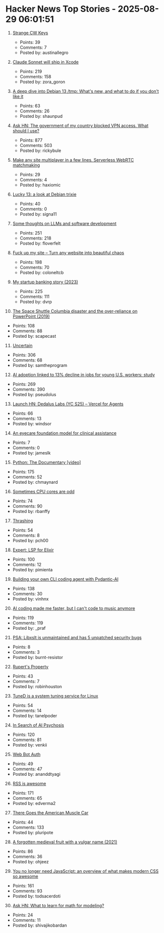 # Hacker News Top Stories - 2025-08-29 06:01:51

1. [Strange CW Keys](https://sites.google.com/site/oh6dccw/strangecwkeys)
   - Points: 39
   - Comments: 7
   - Posted by: austinallegro

2. [Claude Sonnet will ship in Xcode](https://developer.apple.com/documentation/xcode-release-notes/xcode-26-release-notes)
   - Points: 219
   - Comments: 158
   - Posted by: zora_goron

3. [A deep dive into Debian 13 /tmp: What's new, and what to do if you don't like it](https://lowendbox.com/blog/a-deep-dive-into-debian-13s-tmp-whats-new-and-what-to-do-if-you-dont-like-it/)
   - Points: 63
   - Comments: 26
   - Posted by: shaunpud

4. [Ask HN: The government of my country blocked VPN access. What should I use?](undefined)
   - Points: 877
   - Comments: 503
   - Posted by: rickybule

5. [Make any site multiplayer in a few lines. Serverless WebRTC matchmaking](https://oxism.com/trystero/)
   - Points: 29
   - Comments: 4
   - Posted by: haxiomic

6. [Lucky 13: a look at Debian trixie](https://lwn.net/Articles/1033474/)
   - Points: 40
   - Comments: 0
   - Posted by: signa11

7. [Some thoughts on LLMs and software development](https://martinfowler.com/articles/202508-ai-thoughts.html)
   - Points: 251
   - Comments: 218
   - Posted by: floverfelt

8. [Fuck up my site – Turn any website into beautiful chaos](https://www.fuckupmysite.com/?url=https%3A%2F%2Fnews.ycombinator.com&torchCursor=true&comicSans=true&fakeCursors=true&peskyFly=true)
   - Points: 198
   - Comments: 70
   - Posted by: coloneltcb

9. [My startup banking story (2023)](https://mitchellh.com/writing/my-startup-banking-story)
   - Points: 225
   - Comments: 111
   - Posted by: dvrp

10. [The Space Shuttle Columbia disaster and the over-reliance on PowerPoint (2019)](https://mcdreeamiemusings.com/blog/2019/4/13/gsux1h6bnt8lqjd7w2t2mtvfg81uhx)
   - Points: 108
   - Comments: 88
   - Posted by: scapecast

11. [Uncertain<T>](https://nshipster.com/uncertainty/)
   - Points: 306
   - Comments: 68
   - Posted by: samtheprogram

12. [AI adoption linked to 13% decline in jobs for young U.S. workers: study](https://www.cnbc.com/2025/08/28/generative-ai-reshapes-us-job-market-stanford-study-shows-entry-level-young-workers.html)
   - Points: 269
   - Comments: 390
   - Posted by: pseudolus

13. [Launch HN: Dedalus Labs (YC S25) – Vercel for Agents](undefined)
   - Points: 66
   - Comments: 13
   - Posted by: windsor

14. [An eyecare foundation model for clinical assistance](https://www.nature.com/articles/s41591-025-03900-7)
   - Points: 7
   - Comments: 0
   - Posted by: jameslk

15. [Python: The Documentary [video]](https://www.youtube.com/watch?v=GfH4QL4VqJ0)
   - Points: 175
   - Comments: 52
   - Posted by: chmaynard

16. [Sometimes CPU cores are odd](https://anubis.techaro.lol/blog/2025/cpu-core-odd/)
   - Points: 74
   - Comments: 90
   - Posted by: rbanffy

17. [Thrashing](https://exple.tive.org/blarg/2025/08/26/thrashing/)
   - Points: 54
   - Comments: 8
   - Posted by: pch00

18. [Expert: LSP for Elixir](https://github.com/elixir-lang/expert)
   - Points: 100
   - Comments: 12
   - Posted by: pimienta

19. [Building your own CLI coding agent with Pydantic-AI](https://martinfowler.com/articles/build-own-coding-agent.html)
   - Points: 138
   - Comments: 30
   - Posted by: vinhnx

20. [AI coding made me faster, but I can't code to music anymore](https://www.praf.me/ai-coding)
   - Points: 119
   - Comments: 119
   - Posted by: _praf

21. [PSA: Libxslt is unmaintained and has 5 unpatched security bugs](https://vuxml.freebsd.org/freebsd/b0a3466f-5efc-11f0-ae84-99047d0a6bcc.html)
   - Points: 8
   - Comments: 3
   - Posted by: burnt-resistor

22. [Rupert's Property](https://johncarlosbaez.wordpress.com/2025/08/28/a-polyhedron-without-ruperts-property/)
   - Points: 43
   - Comments: 7
   - Posted by: robinhouston

23. [TuneD is a system tuning service for Linux](https://tuned-project.org/)
   - Points: 54
   - Comments: 14
   - Posted by: tanelpoder

24. [In Search of AI Psychosis](https://www.astralcodexten.com/p/in-search-of-ai-psychosis)
   - Points: 120
   - Comments: 81
   - Posted by: venkii

25. [Web Bot Auth](https://developers.cloudflare.com/bots/reference/bot-verification/web-bot-auth/)
   - Points: 49
   - Comments: 47
   - Posted by: ananddtyagi

26. [RSS is awesome](https://evanverma.com/rss-is-awesome)
   - Points: 171
   - Comments: 65
   - Posted by: edverma2

27. [There Goes the American Muscle Car](https://thedispatch.com/article/dodge-challenger-muscle-cars/)
   - Points: 44
   - Comments: 133
   - Posted by: pluripote

28. [A forgotten medieval fruit with a vulgar name (2021)](https://www.bbc.com/future/article/20210325-the-strange-medieval-fruit-the-world-forgot)
   - Points: 86
   - Comments: 36
   - Posted by: ohjeez

29. [You no longer need JavaScript: an overview of what makes modern CSS so awesome](https://lyra.horse/blog/2025/08/you-dont-need-js/)
   - Points: 161
   - Comments: 93
   - Posted by: todsacerdoti

30. [Ask HN: What to learn for math for modeling?](undefined)
   - Points: 24
   - Comments: 11
   - Posted by: shivajikobardan

